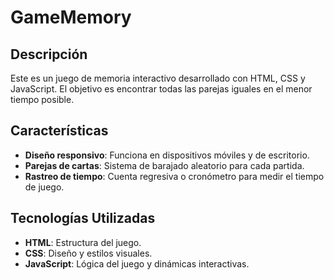 # GameMemory

## Descripción
Este es un juego de memoria interactivo desarrollado con HTML, CSS y JavaScript. El objetivo es encontrar todas las parejas iguales en el menor tiempo posible.

## Características
- **Diseño responsivo**: Funciona en dispositivos móviles y de escritorio.
- **Parejas de cartas**: Sistema de barajado aleatorio para cada partida.
- **Rastreo de tiempo**: Cuenta regresiva o cronómetro para medir el tiempo de juego.

## Tecnologías Utilizadas
- **HTML**: Estructura del juego.
- **CSS**: Diseño y estilos visuales.
- **JavaScript**: Lógica del juego y dinámicas interactivas.
